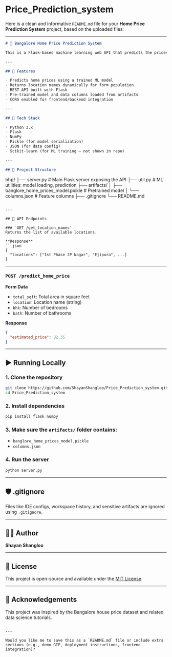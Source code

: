 # Price_Prediction_system
Here is a clean and informative `README.md` file for your **Home Price Prediction System** project, based on the uploaded files:

---

```markdown
# 🏡 Bangalore Home Price Prediction System

This is a Flask-based machine learning web API that predicts the prices of homes in Bangalore based on input features such as total square feet, number of bedrooms (BHK), number of bathrooms, and location.

---

## 🚀 Features

- Predicts home prices using a trained ML model
- Returns location names dynamically for form population
- REST API built with Flask
- Pre-trained model and data columns loaded from artifacts
- CORS enabled for frontend/backend integration

---

## 🧠 Tech Stack

- Python 3.x
- Flask
- NumPy
- Pickle (for model serialization)
- JSON (for data config)
- Scikit-learn (for ML training – not shown in repo)

---

## 📂 Project Structure

```

bhp/
├── server.py                  # Main Flask server exposing the API
├── util.py                   # ML utilities: model loading, prediction
├── artifacts/
│   ├── banglore\_home\_prices\_model.pickle   # Pretrained model
│   └── columns.json                         # Feature columns
├── .gitignore
└── README.md

````

---

## 📡 API Endpoints

### `GET /get_location_names`
Returns the list of available locations.

**Response**
```json
{
  "locations": ["1st Phase JP Nagar", "Ejipura", ...]
}
````

---

### `POST /predict_home_price`

**Form Data**

* `total_sqft`: Total area in square feet
* `location`: Location name (string)
* `bhk`: Number of bedrooms
* `bath`: Number of bathrooms

**Response**

```json
{
  "estimated_price": 82.35
}
```

---

## ▶️ Running Locally

### 1. Clone the repository

```bash
git clone https://github.com/ShayanShangloo/Price_Prediction_system.git
cd Price_Prediction_system
```

### 2. Install dependencies

```bash
pip install flask numpy
```

### 3. Make sure the `artifacts/` folder contains:

* `banglore_home_prices_model.pickle`
* `columns.json`

### 4. Run the server

```bash
python server.py
```

---

## 🛡️ .gitignore

Files like IDE configs, workspace history, and sensitive artifacts are ignored using `.gitignore`.

---

## 👨‍💻 Author

**Shayan Shangloo**

---

## 📜 License

This project is open-source and available under the [MIT License](LICENSE).

---

## 🙏 Acknowledgements

This project was inspired by the Bangalore house price dataset and related data science tutorials.

```

---

Would you like me to save this as a `README.md` file or include extra sections (e.g., demo GIF, deployment instructions, frontend integration)?
```
